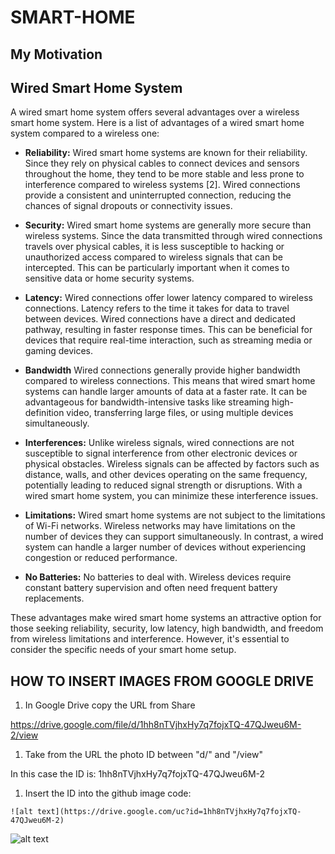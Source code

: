 # SMART-HOME



## My Motivation


## Wired Smart Home System

A wired smart home system offers several advantages over a wireless smart home system. Here is a list of advantages of a wired smart home system compared to a wireless one:

* **Reliability:** Wired smart home systems are known for their reliability. Since they rely on physical cables to connect devices and sensors throughout the home, they tend to be more stable and less prone to interference compared to wireless systems [2]. Wired connections provide a consistent and uninterrupted connection, reducing the chances of signal dropouts or connectivity issues.

* **Security:** Wired smart home systems are generally more secure than wireless systems. Since the data transmitted through wired connections travels over physical cables, it is less susceptible to hacking or unauthorized access compared to wireless signals that can be intercepted. This can be particularly important when it comes to sensitive data or home security systems.

* **Latency:** Wired connections offer lower latency compared to wireless connections. Latency refers to the time it takes for data to travel between devices. Wired connections have a direct and dedicated pathway, resulting in faster response times. This can be beneficial for devices that require real-time interaction, such as streaming media or gaming devices.

* **Bandwidth** Wired connections generally provide higher bandwidth compared to wireless connections. This means that wired smart home systems can handle larger amounts of data at a faster rate. It can be advantageous for bandwidth-intensive tasks like streaming high-definition video, transferring large files, or using multiple devices simultaneously.

* **Interferences:** Unlike wireless signals, wired connections are not susceptible to signal interference from other electronic devices or physical obstacles. Wireless signals can be affected by factors such as distance, walls, and other devices operating on the same frequency, potentially leading to reduced signal strength or disruptions. With a wired smart home system, you can minimize these interference issues.

* **Limitations:** Wired smart home systems are not subject to the limitations of Wi-Fi networks. Wireless networks may have limitations on the number of devices they can support simultaneously. In contrast, a wired system can handle a larger number of devices without experiencing congestion or reduced performance.

* **No Batteries:** No batteries to deal with. Wireless devices require constant battery supervision and often need frequent battery replacements.

These advantages make wired smart home systems an attractive option for those seeking reliability, security, low latency, high bandwidth, and freedom from wireless limitations and interference. However, it's essential to consider the specific needs of your smart home setup.












## HOW TO INSERT IMAGES FROM GOOGLE DRIVE

1.  In Google Drive copy the URL from Share

https://drive.google.com/file/d/1hh8nTVjhxHy7q7fojxTQ-47QJweu6M-2/view

1.  Take from the URL the photo ID between "d/" and "/view"

In this case the ID is: 1hh8nTVjhxHy7q7fojxTQ-47QJweu6M-2

1.  Insert the ID into the github image code:

```
![alt text](https://drive.google.com/uc?id=1hh8nTVjhxHy7q7fojxTQ-47QJweu6M-2)
```

![alt text](https://drive.google.com/uc?id=1hh8nTVjhxHy7q7fojxTQ-47QJweu6M-2)






